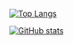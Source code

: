 [![Top Langs](https://github-readme-stats.vercel.app/api/top-langs/?username=YusufSyam&langs_count=10&theme=solarized-light&hide_border=true&hide=jupyter%20notebook&layout=compact)](https://github.com/anuraghazra/github-readme-stats)


[![GitHub stats](https://github-readme-stats.vercel.app/api?username=YusufSyam&show_icons=true&include_all_commits=true&count_private=true&theme=buefy)](https://github.com/YusufSyam/github-readme-stats)
